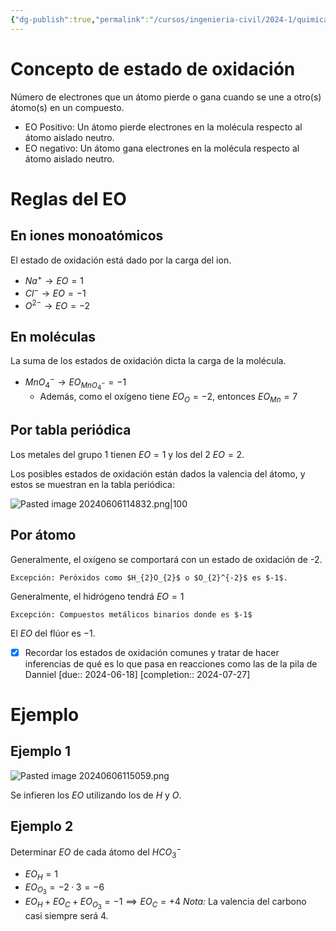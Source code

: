 ```yaml
---
{"dg-publish":true,"permalink":"/cursos/ingenieria-civil/2024-1/quimica-para-ingenieria/8-reacciones-de-oxido-reduccion/estado-de-oxidacion/","tags":["I2QIM100E","CE5QIM100E","T5QIM100E"]}
---
```


# Concepto de estado de oxidación

Número de electrones que un átomo pierde o gana cuando se une a otro(s) átomo(s) en un compuesto.

- EO Positivo: Un átomo pierde electrones en la molécula respecto al átomo aislado neutro.
- EO negativo: Un átomo gana electrones en la molécula respecto al átomo aislado neutro.
# Reglas del EO
## En iones monoatómicos

El estado de oxidación está dado por la carga del ion.

- $Na^{+}\to EO=1$
- $Cl^{-}\to EO=-1$
- $O^{2-} \to EO=-2$

## En moléculas

La suma de los estados de oxidación dicta la carga de la molécula.

- $MnO_{4}^{-}\to EO_{MnO_{4}^{-}}=-1$
	- Además, como el oxígeno tiene $EO_{O}=-2$, entonces $EO_{Mn}=7$
## Por tabla periódica

Los metales del grupo 1 tienen $EO=1$ y los del 2 $EO=2$.

Los posibles estados de oxidación están dados la valencia del átomo, y estos se muestran en la tabla periódica:

![Pasted image 20240606114832.png|100](/img/user/Pasted%20image%2020240606114832.png)

## Por átomo

Generalmente, el oxígeno se comportará con un estado de oxidación de -2.

	Excepción: Peróxidos como $H_{2}O_{2}$ o $O_{2}^{-2}$ es $-1$.

Generalmente, el hidrógeno tendrá $EO=1$

	Excepción: Compuestos metálicos binarios donde es $-1$

El $EO$ del flúor es $-1$.

- [x] Recordar los estados de oxidación comunes y tratar de hacer inferencias de qué es lo que pasa en reacciones como las de la pila de Danniel  [due:: 2024-06-18]  [completion:: 2024-07-27]
# Ejemplo
## Ejemplo 1

![Pasted image 20240606115059.png](/img/user/Pasted%20image%2020240606115059.png)

Se infieren los $EO$ utilizando los de $H$ y $O$.

## Ejemplo 2

Determinar $EO$ de cada átomo del $HCO_{3}^{-}$

- $EO_{H}=1$
- $EO_{O_{3}}=-2·3=-6$
- $EO_{H}+EO_{C}+EO_{O_{3}}=-1 \implies EO_{C}=+4$
_Nota:_ La valencia del carbono casi siempre será 4.